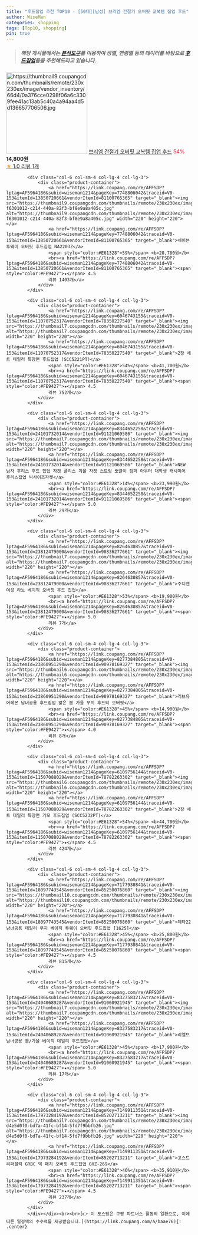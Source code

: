 ```yaml
---
title: "후드집업 추천 TOP10 - [50대][남성] 브리엠 간절기 오버핏 교복템 집업 후드"
author: WiseMan
categories: shopping
tags: [Top10, shopping]
pin: true
---
```


> ##### 해당 게시물에서는 [**분석도구**](https://itemscout.io/)를 이용하여 **성별**, **연령별** 등의 데이터를 바탕으로 [**후드집업**](https://link.coupang.com/a/baae76)들을 추천해드리고 있습니다.
<div class="container"><div class="row">
            <div class="col-6 col-sm-4 col-lg-4 col-lg-3">
                <div class="product-container">
                    <a href="https://link.coupang.com/re/AFFSDP?lptag=AF5964186&subid=wiseman1214&pageKey=8329232924&traceid=V0-153&itemId=24046702731&vendorItemId=91066785155" target="_blank"><img src="https://thumbnail9.coupangcdn.com/thumbnails/remote/230x230ex/image/vendor_inventory/66d4/0a376cce0298f06a6c3309fee41ac13ab5c40a4a94aa4d5d136657706506.jpg" alt="https://thumbnail9.coupangcdn.com/thumbnails/remote/230x230ex/image/vendor_inventory/66d4/0a376cce0298f06a6c3309fee41ac13ab5c40a4a94aa4d5d136657706506.jpg" width="220" height="220"></a>
                    <a href="https://link.coupang.com/re/AFFSDP?lptag=AF5964186&subid=wiseman1214&pageKey=8329232924&traceid=V0-153&itemId=24046702731&vendorItemId=91066785155" target="_blank">브리엠 간절기 오버핏 교복템 집업 후드</a>
                    <span style="color:#E61328">54%</span> <b>14,800원</b>
                    <br><a href="https://link.coupang.com/re/AFFSDP?lptag=AF5964186&subid=wiseman1214&pageKey=8329232924&traceid=V0-153&itemId=24046702731&vendorItemId=91066785155" target="_blank"><span style="color:#FE9427">★</span> 1.0
                    리뷰 1개</a>
                </div>
            </div>
            
            <div class="col-6 col-sm-4 col-lg-4 col-lg-3">
                <div class="product-container">
                    <a href="https://link.coupang.com/re/AFFSDP?lptag=AF5964186&subid=wiseman1214&pageKey=7748806042&traceid=V0-153&itemId=13850720661&vendorItemId=81100765365" target="_blank"><img src="https://thumbnail9.coupangcdn.com/thumbnails/remote/230x230ex/image/retail/images/184444130102516-f6301012-c214-440a-82f3-bf8e9a8a405c.jpg" alt="https://thumbnail9.coupangcdn.com/thumbnails/remote/230x230ex/image/retail/images/184444130102516-f6301012-c214-440a-82f3-bf8e9a8a405c.jpg" width="220" height="220"></a>
                    <a href="https://link.coupang.com/re/AFFSDP?lptag=AF5964186&subid=wiseman1214&pageKey=7748806042&traceid=V0-153&itemId=13850720661&vendorItemId=81100765365" target="_blank">네이븐 투웨이 오버핏 후드집업 NA2203Z</a>
                    <span style="color:#E61328">59%</span> <b>28,780원</b>
                    <br><a href="https://link.coupang.com/re/AFFSDP?lptag=AF5964186&subid=wiseman1214&pageKey=7748806042&traceid=V0-153&itemId=13850720661&vendorItemId=81100765365" target="_blank"><span style="color:#FE9427">★</span> 4.5
                    리뷰 1403개</a>
                </div>
            </div>
            
            <div class="col-6 col-sm-4 col-lg-4 col-lg-3">
                <div class="product-container">
                    <a href="https://link.coupang.com/re/AFFSDP?lptag=AF5964186&subid=wiseman1214&pageKey=6046743155&traceid=V0-153&itemId=11070752317&vendorItemId=78350227540" target="_blank"><img src="https://thumbnail7.coupangcdn.com/thumbnails/remote/230x230ex/image/vendor_inventory/3bc5/dba5fb7a1331b96987d3284bda1f985328c612fc54ecedb29c5894f5a403.jpg" alt="https://thumbnail7.coupangcdn.com/thumbnails/remote/230x230ex/image/vendor_inventory/3bc5/dba5fb7a1331b96987d3284bda1f985328c612fc54ecedb29c5894f5a403.jpg" width="220" height="220"></a>
                    <a href="https://link.coupang.com/re/AFFSDP?lptag=AF5964186&subid=wiseman1214&pageKey=6046743155&traceid=V0-153&itemId=11070752317&vendorItemId=78350227540" target="_blank">2장 세트 데일리 특양면 후드집업 (SCC5221PT)</a>
                    <span style="color:#E61328">54%</span> <b>41,700원</b>
                    <br><a href="https://link.coupang.com/re/AFFSDP?lptag=AF5964186&subid=wiseman1214&pageKey=6046743155&traceid=V0-153&itemId=11070752317&vendorItemId=78350227540" target="_blank"><span style="color:#FE9427">★</span> 4.5
                    리뷰 752개</a>
                </div>
            </div>
            
            <div class="col-6 col-sm-4 col-lg-4 col-lg-3">
                <div class="product-container">
                    <a href="https://link.coupang.com/re/AFFSDP?lptag=AF5964186&subid=wiseman1214&pageKey=8344652258&traceid=V0-153&itemId=24101732014&vendorItemId=91121069586" target="_blank"><img src="https://thumbnail7.coupangcdn.com/thumbnails/remote/230x230ex/image/vendor_inventory/4552/5486de90ff4bf5dad90f697d134469e0de794b6ae81b5c90830ce701b4be.jpg" alt="https://thumbnail7.coupangcdn.com/thumbnails/remote/230x230ex/image/vendor_inventory/4552/5486de90ff4bf5dad90f697d134469e0de794b6ae81b5c90830ce701b4be.jpg" width="220" height="220"></a>
                    <a href="https://link.coupang.com/re/AFFSDP?lptag=AF5964186&subid=wiseman1214&pageKey=8344652258&traceid=V0-153&itemId=24101732014&vendorItemId=91121069586" target="_blank">NEW 남자 후리스 후드 집업 자켓 플리스 겨울 자켓 스트링 뽀글이 점퍼 아우터 대학생 캐시미어 후리스집업 빅사이즈자켓</a>
                    <span style="color:#E61328">14%</span> <b>23,990원</b>
                    <br><a href="https://link.coupang.com/re/AFFSDP?lptag=AF5964186&subid=wiseman1214&pageKey=8344652258&traceid=V0-153&itemId=24101732014&vendorItemId=91121069586" target="_blank"><span style="color:#FE9427">★</span> 5.0
                    리뷰 29개</a>
                </div>
            </div>
            
            <div class="col-6 col-sm-4 col-lg-4 col-lg-3">
                <div class="product-container">
                    <a href="https://link.coupang.com/re/AFFSDP?lptag=AF5964186&subid=wiseman1214&pageKey=8264630857&traceid=V0-153&itemId=23812479000&vendorItemId=90836277661" target="_blank"><img src="https://thumbnail7.coupangcdn.com/thumbnails/remote/230x230ex/image/vendor_inventory/6e22/5b7a69bdb94373e1ef40c9a6665bafe991e136652ed519f45a4ca2a84bb3.jpg" alt="https://thumbnail7.coupangcdn.com/thumbnails/remote/230x230ex/image/vendor_inventory/6e22/5b7a69bdb94373e1ef40c9a6665bafe991e136652ed519f45a4ca2a84bb3.jpg" width="220" height="220"></a>
                    <a href="https://link.coupang.com/re/AFFSDP?lptag=AF5964186&subid=wiseman1214&pageKey=8264630857&traceid=V0-153&itemId=23812479000&vendorItemId=90836277661" target="_blank">주디앤 여성 라노 베이직 오버핏 후드 집업</a>
                    <span style="color:#E61328">53%</span> <b>19,900원</b>
                    <br><a href="https://link.coupang.com/re/AFFSDP?lptag=AF5964186&subid=wiseman1214&pageKey=8264630857&traceid=V0-153&itemId=23812479000&vendorItemId=90836277661" target="_blank"><span style="color:#FE9427">★</span> 5.0
                    리뷰 7개</a>
                </div>
            </div>
            
            <div class="col-6 col-sm-4 col-lg-4 col-lg-3">
                <div class="product-container">
                    <a href="https://link.coupang.com/re/AFFSDP?lptag=AF5964186&subid=wiseman1214&pageKey=8277384805&traceid=V0-153&itemId=23860951290&vendorItemId=90978169327" target="_blank"><img src="https://thumbnail6.coupangcdn.com/thumbnails/remote/230x230ex/image/vendor_inventory/e9d6/e9bda10068b43ad6b4cb7930eb1b138065508a44e06509e793c5c4dfe9f9.jpg" alt="https://thumbnail6.coupangcdn.com/thumbnails/remote/230x230ex/image/vendor_inventory/e9d6/e9bda10068b43ad6b4cb7930eb1b138065508a44e06509e793c5c4dfe9f9.jpg" width="220" height="220"></a>
                    <a href="https://link.coupang.com/re/AFFSDP?lptag=AF5964186&subid=wiseman1214&pageKey=8277384805&traceid=V0-153&itemId=23860951290&vendorItemId=90978169327" target="_blank">러브유어레몬 남녀공용 후드집업 얇은 봄 가을 무지 후드티 오버핏</a>
                    <span style="color:#E61328">45%</span> <b>14,900원</b>
                    <br><a href="https://link.coupang.com/re/AFFSDP?lptag=AF5964186&subid=wiseman1214&pageKey=8277384805&traceid=V0-153&itemId=23860951290&vendorItemId=90978169327" target="_blank"><span style="color:#FE9427">★</span> 4.0
                    리뷰 8개</a>
                </div>
            </div>
            
            <div class="col-6 col-sm-4 col-lg-4 col-lg-3">
                <div class="product-container">
                    <a href="https://link.coupang.com/re/AFFSDP?lptag=AF5964186&subid=wiseman1214&pageKey=6109756144&traceid=V0-153&itemId=11507088029&vendorItemId=78782263302" target="_blank"><img src="https://thumbnail6.coupangcdn.com/thumbnails/remote/230x230ex/image/vendor_inventory/8eee/49055b883c5171604632bf22e67f8b5fb2ebfabe85c4b28c38136be6f9f1.jpg" alt="https://thumbnail6.coupangcdn.com/thumbnails/remote/230x230ex/image/vendor_inventory/8eee/49055b883c5171604632bf22e67f8b5fb2ebfabe85c4b28c38136be6f9f1.jpg" width="220" height="220"></a>
                    <a href="https://link.coupang.com/re/AFFSDP?lptag=AF5964186&subid=wiseman1214&pageKey=6109756144&traceid=V0-153&itemId=11507088029&vendorItemId=78782263302" target="_blank">2장 세트 데일리 특양면 기모 후드집업 (SCC5232PT)</a>
                    <span style="color:#E61328">54%</span> <b>44,700원</b>
                    <br><a href="https://link.coupang.com/re/AFFSDP?lptag=AF5964186&subid=wiseman1214&pageKey=6109756144&traceid=V0-153&itemId=11507088029&vendorItemId=78782263302" target="_blank"><span style="color:#FE9427">★</span> 4.5
                    리뷰 424개</a>
                </div>
            </div>
            
            <div class="col-6 col-sm-4 col-lg-4 col-lg-3">
                <div class="product-container">
                    <a href="https://link.coupang.com/re/AFFSDP?lptag=AF5964186&subid=wiseman1214&pageKey=7177930841&traceid=V0-153&itemId=18097743545&vendorItemId=85250076860" target="_blank"><img src="https://thumbnail10.coupangcdn.com/thumbnails/remote/230x230ex/image/vendor_inventory/60fc/de08d1de451310dc1074f4a2959b23bf9600c2b4cc6ae31c2d02a1d90d3a.jpg" alt="https://thumbnail10.coupangcdn.com/thumbnails/remote/230x230ex/image/vendor_inventory/60fc/de08d1de451310dc1074f4a2959b23bf9600c2b4cc6ae31c2d02a1d90d3a.jpg" width="220" height="220"></a>
                    <a href="https://link.coupang.com/re/AFFSDP?lptag=AF5964186&subid=wiseman1214&pageKey=7177930841&traceid=V0-153&itemId=18097743545&vendorItemId=85250076860" target="_blank">제타22 남녀공용 데일리 무지 베이직 투웨이 오버핏 후드집업 [1625]</a>
                    <span style="color:#E61328">45%</span> <b>25,800원</b>
                    <br><a href="https://link.coupang.com/re/AFFSDP?lptag=AF5964186&subid=wiseman1214&pageKey=7177930841&traceid=V0-153&itemId=18097743545&vendorItemId=85250076860" target="_blank"><span style="color:#FE9427">★</span> 4.5
                    리뷰 815개</a>
                </div>
            </div>
            
            <div class="col-6 col-sm-4 col-lg-4 col-lg-3">
                <div class="product-container">
                    <a href="https://link.coupang.com/re/AFFSDP?lptag=AF5964186&subid=wiseman1214&pageKey=8327583217&traceid=V0-153&itemId=24040689287&vendorItemId=91060921945" target="_blank"><img src="https://thumbnail7.coupangcdn.com/thumbnails/remote/230x230ex/image/vendor_inventory/dd5d/748af5022f089c121ed8bb8dfb9e754c135bf899689fa864d8b33c655165.png" alt="https://thumbnail7.coupangcdn.com/thumbnails/remote/230x230ex/image/vendor_inventory/dd5d/748af5022f089c121ed8bb8dfb9e754c135bf899689fa864d8b33c655165.png" width="220" height="220"></a>
                    <a href="https://link.coupang.com/re/AFFSDP?lptag=AF5964186&subid=wiseman1214&pageKey=8327583217&traceid=V0-153&itemId=24040689287&vendorItemId=91060921945" target="_blank">리엘브 남녀공용 봄/가을 베이직 데일리 후드집업</a>
                    <span style="color:#E61328">45%</span> <b>17,900원</b>
                    <br><a href="https://link.coupang.com/re/AFFSDP?lptag=AF5964186&subid=wiseman1214&pageKey=8327583217&traceid=V0-153&itemId=24040689287&vendorItemId=91060921945" target="_blank"><span style="color:#FE9427">★</span> 5.0
                    리뷰 17개</a>
                </div>
            </div>
            
            <div class="col-6 col-sm-4 col-lg-4 col-lg-3">
                <div class="product-container">
                    <a href="https://link.coupang.com/re/AFFSDP?lptag=AF5964186&subid=wiseman1214&pageKey=7149911351&traceid=V0-153&itemId=17973284192&vendorItemId=85202713211" target="_blank"><img src="https://thumbnail7.coupangcdn.com/thumbnails/remote/230x230ex/image/retail/images/1679025459739842-d4e5d0f0-bd7a-41fc-bf14-5fd7f9bbfb26.jpg" alt="https://thumbnail7.coupangcdn.com/thumbnails/remote/230x230ex/image/retail/images/1679025459739842-d4e5d0f0-bd7a-41fc-bf14-5fd7f9bbfb26.jpg" width="220" height="220"></a>
                    <a href="https://link.coupang.com/re/AFFSDP?lptag=AF5964186&subid=wiseman1214&pageKey=7149911351&traceid=V0-153&itemId=17973284192&vendorItemId=85202713211" target="_blank">고스트리퍼블릭 GRBC 빅 패치 오버핏 후드집업 GHZ-269</a>
                    <span style="color:#E61328">46%</span> <b>35,910원</b>
                    <br><a href="https://link.coupang.com/re/AFFSDP?lptag=AF5964186&subid=wiseman1214&pageKey=7149911351&traceid=V0-153&itemId=17973284192&vendorItemId=85202713211" target="_blank"><span style="color:#FE9427">★</span> 4.5
                    리뷰 237개</a>
                </div>
            </div>
            </div></div><br><br>[👉 이 포스팅은 쿠팡 파트너스 활동의 일환으로, 이에 따른 일정액의 수수료를 제공받습니다.](https://link.coupang.com/a/baae76){: .center}
